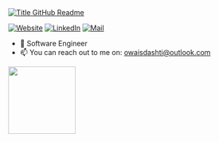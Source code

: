 
  <a href="https://git.io/typing-svg" target="_blank">
    <img src="https://readme-typing-svg.herokuapp.com?font=Inter&weight=800&size=35&duration=2000&pause=100&multiline=true&width=650&height=110&lines=%24+whoami;Owais+A.+Dashti" alt="Title GitHub Readme" />
  </a>



[![Website](https://img.shields.io/badge/Website-owais.dk-informational?style=flat-square&color=00ADB5&logo=about.me&logoColor=white)](http://owais.dk)
[![LinkedIn](https://img.shields.io/badge/LinkedIn-Javier-informational?style=flat-square&logo=linkedin&logoColor=white)](https://www.linkedin.com/in/owais1/)
[![Mail](https://img.shields.io/badge/Mail-owaisdashti@outlook.com-informational?style=flat-square&color=EA4335&logo=outlook&logoColor=white)](mailto:owaisdashti@outlook.com?subject=Hello&nbsp;Owais!)

<!--## Hi there 👋, I'm Owais 🏄🏽‍♂️👨🏽‍💻-->

<!--- 💼 Feel free to check out my portfolio website!-->
- 🏢 Software Engineer
- 📫 You can reach out to me on: <a href = "mailto:owaisdashti@outlook.com?subject = Feedback&body = Message">owaisdashti@outlook.com</a>

<div>
 <img height="135px" src="https://github-readme-stats.vercel.app/api/top-langs/?username=OwaisAD&hide=html&hide_title=true&hide_border=true&layout=compact&langs_count=8&theme=nord" />
</div>
